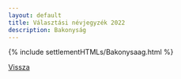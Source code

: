 ```yaml
---
layout: default
title: Választási névjegyzék 2022
description: Bakonyság
---
```


{% include settlementHTMLs/Bakonysaag.html %}

[Vissza](../)